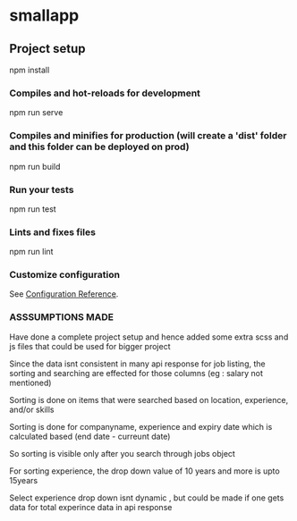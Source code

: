 # smallapp

## Project setup
npm install

### Compiles and hot-reloads for development
npm run serve

### Compiles and minifies for production (will create a 'dist' folder and this folder can be deployed on prod)
npm run build

### Run your tests
npm run test

### Lints and fixes files
npm run lint

### Customize configuration
See [Configuration Reference](https://cli.vuejs.org/config/).



### ASSSUMPTIONS MADE

Have done a complete project setup and hence added some extra scss and js files that could be used for bigger project

Since the data isnt consistent in many api response for job listing, the sorting and searching are effected for those columns (eg : salary not mentioned)

Sorting is done on items that were searched based on location, experience, and/or skills

Sorting is done for companyname, experience and expiry date which is calculated based (end date - curreunt date)

So sorting is visible only after you search through jobs object

For sorting experience, the drop down value of 10 years and more is upto 15years

Select experience drop down isnt dynamic , but could be made if one gets data for total experince data in api response


